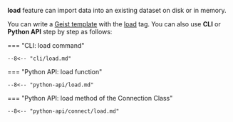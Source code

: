 **load** feature can import data into an existing dataset on disk or in memory.

You can write a [Geist template](geist-templates/introduction.md) with the [load](geist-templates/tags/tag-load.md) tag. You can also use **CLI** or **Python API** step by step as follows:

=== "CLI: load command"

    --8<-- "cli/load.md"

=== "Python API: load function"

    --8<-- "python-api/load.md"

=== "Python API: load method of the Connection Class"

    --8<-- "python-api/connect/load.md"
    


